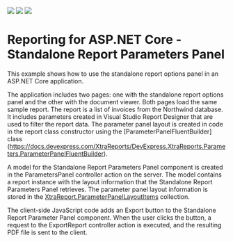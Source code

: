 <!-- default badges list -->
![](https://img.shields.io/endpoint?url=https://codecentral.devexpress.com/api/v1/VersionRange/810740390/24.1.2%2B)
[![](https://img.shields.io/badge/Open_in_DevExpress_Support_Center-FF7200?style=flat-square&logo=DevExpress&logoColor=white)](https://supportcenter.devexpress.com/ticket/details/T1236501)
[![](https://img.shields.io/badge/📖_How_to_use_DevExpress_Examples-e9f6fc?style=flat-square)](https://docs.devexpress.com/GeneralInformation/403183)
<!-- default badges end -->
# Reporting for ASP.NET Core - Standalone Report Parameters Panel

This example shows how to use the standalone report options panel in an ASP.NET Core application.

The application includes two pages: one with the standalone report options panel and the other with the document viewer. Both pages load the same sample report.
The report is a list of invoices from the Northwind database. It includes parameters created in Visual Studio Report Designer that are used to filter the report data.
The parameter panel layout is created in code in the report class constructor using the [ParameterPanelFluentBuilder] class (https://docs.devexpress.com/XtraReports/DevExpress.XtraReports.Parameters.ParameterPanelFluentBuilder). 

A model for the Standalone Report Parameters Panel component is created in the ParametersPanel controller action on the server. The model contains a report instance with the layout information that the Standalone Report Parameters Panel retrieves. The parameter panel layout information is stored  in the [XtraReport.ParameterPanelLayoutItems](https://docs.devexpress.com/XtraReports/DevExpress.XtraReports.UI.XtraReport.ParameterPanelLayoutItems) collection.

The client-side JavaScript code adds an Export button to the Standalone Report Parameter Panel component. When the user clicks the button, a request to the ExportReport controller action is executed, and the resulting PDF file is sent to the client.
